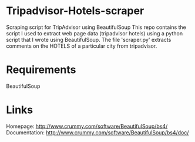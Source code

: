 # Tripadvisor-Hotels-scraper
Scraping script for TripAdvisor using BeautifulSoup 
This repo contains the script I used to extract web page data (tripadvisor hotels) using a python script that I wrote using BeautifulSoup.
The file 'scraper.py' extracts comments on the HOTELS of a particular city from tripadvisor.
# Requirements 
BeautifulSoup
# Links
Homepage: http://www.crummy.com/software/BeautifulSoup/bs4/
Documentation: http://www.crummy.com/software/BeautifulSoup/bs4/doc/


